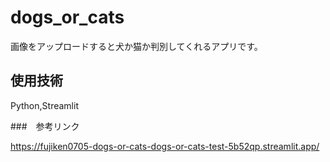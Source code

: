 # dogs_or_cats
画像をアップロードすると犬か猫か判別してくれるアプリです。

## 使用技術
Python,Streamlit

###　参考リンク

https://fujiken0705-dogs-or-cats-dogs-or-cats-test-5b52qp.streamlit.app/
